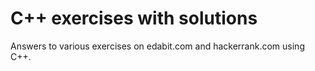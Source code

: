 # C++ exercises with solutions

Answers to various exercises on edabit.com and hackerrank.com using C++.
